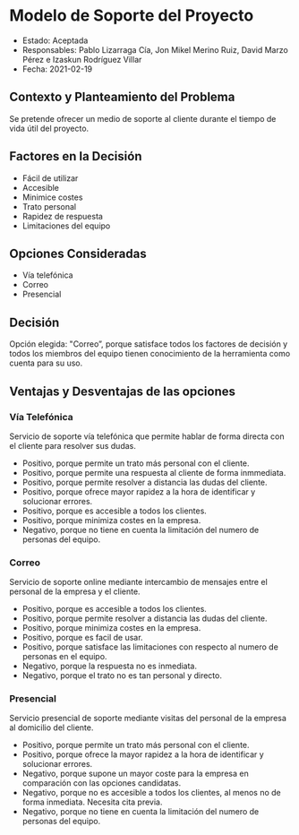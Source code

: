 # Modelo de Soporte del Proyecto

* Estado: Aceptada
* Responsables: Pablo Lizarraga Cía, Jon Mikel Merino Ruiz, David Marzo Pérez e Izaskun Rodríguez Villar
* Fecha: 2021-02-19

## Contexto y Planteamiento del Problema

Se pretende ofrecer un medio de soporte al cliente durante el tiempo de vida útil del proyecto. 

## Factores en la Decisión

* Fácil de utilizar
* Accesible
* Minimice costes
* Trato personal
* Rapidez de respuesta
* Limitaciones del equipo

## Opciones Consideradas

* Vía telefónica
* Correo
* Presencial

## Decisión

 Opción elegida: "Correo”, porque satisface todos los factores de decisión y todos los miembros del equipo tienen conocimiento de la herramienta como cuenta para su uso.

## Ventajas y Desventajas de las opciones

### Vía Telefónica

Servicio de soporte vía telefónica que permite hablar de forma directa con el cliente para resolver sus dudas.

* Positivo, porque permite un trato más personal con el cliente.
* Positivo, porque permite una respuesta al cliente de forma inmmediata.
* Positivo, porque permite resolver a distancia las dudas del cliente.
* Positivo, porque ofrece mayor rapidez a la hora de identificar y solucionar errores.
* Positivo, porque es accesible a todos los clientes.
* Positivo, porque minimiza costes en la empresa.
* Negativo, porque no tiene en cuenta la limitación del numero de personas del equipo.

### Correo

Servicio de soporte online mediante intercambio de mensajes entre el personal de la empresa y el cliente.

* Positivo, porque es accesible a todos los clientes.
* Positivo, porque permite resolver a distancia las dudas del cliente.
* Positivo, porque minimiza costes en la empresa.
* Positivo, porque es facil de usar.
* Positivo, porque satisface las limitaciones con respecto al numero de personas en el equipo.
* Negativo, porque la respuesta no es inmediata.
* Negativo, porque el trato no es tan personal y directo.


### Presencial

Servicio presencial de soporte mediante visitas del personal de la empresa al domicilio del cliente.

* Positivo, porque permite un trato más personal con el cliente.
* Positivo, porque ofrece la mayor rapidez a la hora de identificar y solucionar errores.
* Negativo, porque supone un mayor coste para la empresa en comparación con las opciones candidatas.
* Negativo, porque no es accesible a todos los clientes, al menos no de forma inmediata. Necesita cita previa.
* Negativo, porque no tiene en cuenta la limitación del numero de personas del equipo.
